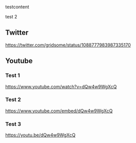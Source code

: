 testcontent

test 2


## Twitter

https://twitter.com/gridsome/status/1088777983987335170

## Youtube 

### Test 1

https://www.youtube.com/watch?v=dQw4w9WgXcQ

### Test 2

https://www.youtube.com/embed/dQw4w9WgXcQ

### Test 3

https://youtu.be/dQw4w9WgXcQ
